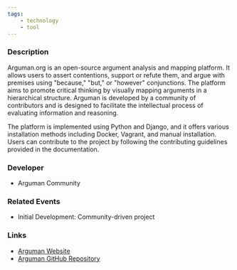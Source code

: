 ```yaml
---
tags: 
    - technology
    - tool
---
```


### Description

Arguman.org is an open-source argument analysis and mapping platform. It allows users to assert contentions, support or refute them, and argue with premises using "because," "but," or "however" conjunctions. The platform aims to promote critical thinking by visually mapping arguments in a hierarchical structure. Arguman is developed by a community of contributors and is designed to facilitate the intellectual process of evaluating information and reasoning.

The platform is implemented using Python and Django, and it offers various installation methods including Docker, Vagrant, and manual installation. Users can contribute to the project by following the contributing guidelines provided in the documentation.

### Developer

- Arguman Community

### Related Events

- Initial Development: Community-driven project

### Links

- [Arguman Website](https://arguman.org)
- [Arguman GitHub Repository](https://github.com/arguman/arguman.org)